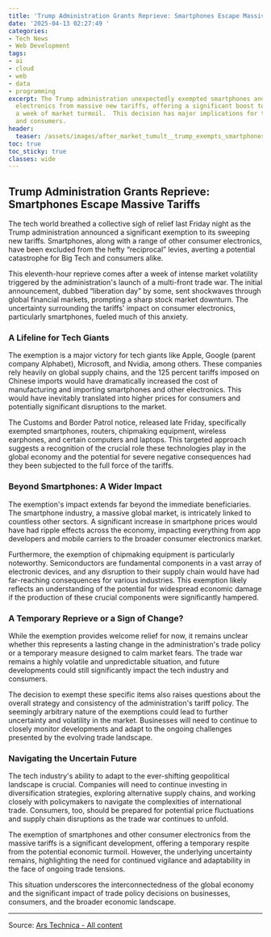 ```yaml
---
title: 'Trump Administration Grants Reprieve: Smartphones Escape Massive Tariffs'
date: '2025-04-13 02:27:49 '
categories:
- Tech News
- Web Development
tags:
- ai
- cloud
- web
- data
- programming
excerpt: The Trump administration unexpectedly exempted smartphones and other consumer
  electronics from massive new tariffs, offering a significant boost to Big Tech after
  a week of market turmoil.  This decision has major implications for the tech industry
  and consumers.
header:
  teaser: /assets/images/after_market_tumult__trump_exempts_smartphones_fro_20250413022749.jpg
toc: true
toc_sticky: true
classes: wide
---
```


## Trump Administration Grants Reprieve: Smartphones Escape Massive Tariffs

The tech world breathed a collective sigh of relief last Friday night as the Trump administration announced a significant exemption to its sweeping new tariffs.  Smartphones, along with a range of other consumer electronics, have been excluded from the hefty “reciprocal” levies, averting a potential catastrophe for Big Tech and consumers alike.

This eleventh-hour reprieve comes after a week of intense market volatility triggered by the administration's launch of a multi-front trade war.  The initial announcement, dubbed “liberation day” by some, sent shockwaves through global financial markets, prompting a sharp stock market downturn.  The uncertainty surrounding the tariffs' impact on consumer electronics, particularly smartphones, fueled much of this anxiety.

### A Lifeline for Tech Giants

The exemption is a major victory for tech giants like Apple, Google (parent company Alphabet), Microsoft, and Nvidia, among others.  These companies rely heavily on global supply chains, and the 125 percent tariffs imposed on Chinese imports would have dramatically increased the cost of manufacturing and importing smartphones and other electronics.  This would have inevitably translated into higher prices for consumers and potentially significant disruptions to the market.

The Customs and Border Patrol notice, released late Friday, specifically exempted smartphones, routers, chipmaking equipment, wireless earphones, and certain computers and laptops.  This targeted approach suggests a recognition of the crucial role these technologies play in the global economy and the potential for severe negative consequences had they been subjected to the full force of the tariffs.

### Beyond Smartphones: A Wider Impact

The exemption's impact extends far beyond the immediate beneficiaries.  The smartphone industry, a massive global market, is intricately linked to countless other sectors.  A significant increase in smartphone prices would have had ripple effects across the economy, impacting everything from app developers and mobile carriers to the broader consumer electronics market.

Furthermore, the exemption of chipmaking equipment is particularly noteworthy.  Semiconductors are fundamental components in a vast array of electronic devices, and any disruption to their supply chain would have had far-reaching consequences for various industries.  This exemption likely reflects an understanding of the potential for widespread economic damage if the production of these crucial components were significantly hampered.

### A Temporary Reprieve or a Sign of Change?

While the exemption provides welcome relief for now, it remains unclear whether this represents a lasting change in the administration's trade policy or a temporary measure designed to calm market fears.  The trade war remains a highly volatile and unpredictable situation, and future developments could still significantly impact the tech industry and consumers.

The decision to exempt these specific items also raises questions about the overall strategy and consistency of the administration's tariff policy.  The seemingly arbitrary nature of the exemptions could lead to further uncertainty and volatility in the market.  Businesses will need to continue to closely monitor developments and adapt to the ongoing challenges presented by the evolving trade landscape.

### Navigating the Uncertain Future

The tech industry's ability to adapt to the ever-shifting geopolitical landscape is crucial.  Companies will need to continue investing in diversification strategies, exploring alternative supply chains, and working closely with policymakers to navigate the complexities of international trade.  Consumers, too, should be prepared for potential price fluctuations and supply chain disruptions as the trade war continues to unfold.

The exemption of smartphones and other consumer electronics from the massive tariffs is a significant development, offering a temporary respite from the potential economic turmoil.  However, the underlying uncertainty remains, highlighting the need for continued vigilance and adaptability in the face of ongoing trade tensions.

This situation underscores the interconnectedness of the global economy and the significant impact of trade policy decisions on businesses, consumers, and the broader economic landscape.

---

Source: [Ars Technica - All content](https://arstechnica.com/tech-policy/2025/04/after-market-tumult-trump-exempts-smartphones-from-massive-new-tariffs/)